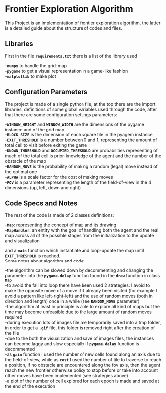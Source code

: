 # Frontier Exploration Algorithm
This Project is an implementation of frontier exploration algorithm, the latter is a detailed guide about the structure of codes and files.  

## Libraries
First in the file **`requirements.txt`** there is a list of the library used

-**`numpy`** to handle the grid-map  
-**`pygame`** to get a visual representation in a game-like fashion  
-**`matplotlib`** to make plot

## Configuration Parameters
The project is made of a single python file, at the top there are the import libraries, definitions of some global variables used through the code, after that there are some configuration settings parameters:

-**`WINDOW_HEIGHT`** and **`WINDOW_WIDTH`** are the dimensions of the pygame instance and of the grid map  
-**`BLOCK_SIZE`** is the dimension of each square tile in the pyagem instance  
-**`EXIT_THRESHOLD`** is a number between 0 and 1, representing the amount of total cell to visit before exiting the game  
-**`KNOWN_THRESHOLD`** and **`OCCUPIED_THRESHOLD`** are probabilities representing of much of the total cell is prior-knowledge of the agent and the number of the obstacle of the map  
-**`RANDOM_MOVE`** is the probability of making a random (legal) move instead of the optimal one  
-**`ALPHA`** is a scale factor for the cost of making moves  
-**`FOV`** is a parameter representing the length of the field-of-view in the 4 dimensions (up, left, down and right)

## Code Specs and Notes
The rest of the code is made of 2 classes definitions:

-**`Map`**: representing the concept of map and its drawing  
-**`MapHandler`**: an entity with the goal of handling both the agent and the real map across all of the possible stages from the initialization to the update and visualization

and a **`main`** function which instantiate and loop-update the map until **`EXIT_THRESHOLD`** is reached.  
Some notes about algorithm and code:

-the algorithm can be slowed down by decommenting and changing the parameter into the **`pygame.delay`** function found in the **`draw`** function in class **`Map`**  
-to avoid the fall into loop there have been used 2 strategies: I avoid to make the opposite move of a move if it already been visited (for example I avoid a pattern like left-right-left) and the use of random moves (both in direction and length) once in a while (see **`RANDOM_MOVE`** parameter)  
-the algorithm at least in principle is able to explore all kind of maps but the time may become unfeasible due to the large amount of random moves required  
-during execution lots of images file are temporarily saved into a tmp folder, in order to get a **`.gif`** file, this folder is removed right after the creation of the file  
-due to the both the visualization and save of images files, the instances can become laggy and slow especially if **`pygame.delay`** function is decommented  
-as **`gain`** function I used the number of new cells found along an axis due to the field-of-view, while as **`cost`** I used the number of tile to traverse to reach a position, if no obstacle are encountered along the fov axis, then the agent reach the new frontier otherwise policy to stop before or take into account other moves have been implemented (see strategies above)  
-a plot of the number of cell explored for each epoch is made and saved at the end of the execution
